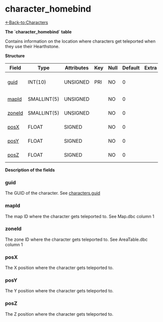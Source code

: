 # character\_homebind

[<-Back-to:Characters](database-characters.md)

**The \`character\_homebind\` table**

Contains information on the location where characters get teleported when they use their Hearthstone.

**Structure**

| Field       | Type        | Attributes | Key | Null | Default | Extra | Comment                  |
|-------------|-------------|------------|-----|------|---------|-------|--------------------------|
| [guid][1]   | INT(10)     | UNSIGNED   | PRI | NO   | 0       |       | Global Unique Identifier |
| [mapId][2]  | SMALLINT(5) | UNSIGNED   |     | NO   | 0       |       | Map Identifier           |
| [zoneId][3] | SMALLINT(5) | UNSIGNED   |     | NO   | 0       |       | Zone Identifier          |
| [posX][4]   | FLOAT       | SIGNED     |     | NO   | 0       |       | Coordinate x             |
| [posY][5]   | FLOAT       | SIGNED     |     | NO   | 0       |       | Coordinate y             |
| [posZ][6]   | FLOAT       | SIGNED     |     | NO   | 0       |       | Coordinate z             |

[1]: #guid
[2]: #mapid
[3]: #zoneid
[4]: #posx
[5]: #posy
[6]: #posz

**Description of the fields**

### guid

The GUID of the character. See [characters.guid](2129969.html#characters(table)-guid)

### mapId

The map ID where the character gets teleported to. See Map.dbc column 1

### zoneId

The zone ID where the character gets teleported to. See AreaTable.dbc column 1

### posX

The X position where the character gets teleported to.

### posY

The Y position where the character gets teleported to.

### posZ

The Z position where the character gets teleported to.
